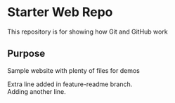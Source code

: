 # Starter Web Repo

This repository is for showing how Git and GitHub work

## Purpose

Sample website with plenty of files for demos

Extra line added in feature-readme branch.	
Adding another line.